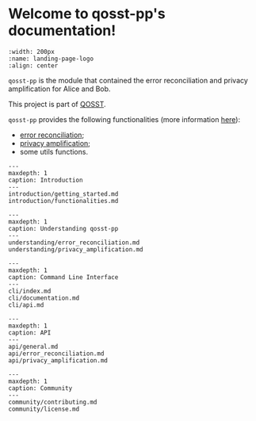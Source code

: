 # Welcome to qosst-pp's documentation!

```{image} _static/logo.png
:width: 200px
:name: landing-page-logo
:align: center
```

`qosst-pp` is the module that contained the error reconciliation and privacy amplification for Alice and Bob.

This project is part of [QOSST](https://github.com/qosst).

`qosst-pp` provides the following functionalities (more information [here](./introduction/functionalities.md)):

* [error reconciliation](./understanding/error_reconciliation.md);
* [privacy amplification](./understanding/privacy_amplification.md);
* some utils functions.

```{toctree}
---
maxdepth: 1
caption: Introduction
---
introduction/getting_started.md
introduction/functionalities.md
```

```{toctree}
---
maxdepth: 1
caption: Understanding qosst-pp
---
understanding/error_reconciliation.md
understanding/privacy_amplification.md
```

```{toctree}
---
maxdepth: 1
caption: Command Line Interface
---
cli/index.md
cli/documentation.md
cli/api.md
```

```{toctree}
---
maxdepth: 1
caption: API
---
api/general.md
api/error_reconciliation.md
api/privacy_amplification.md
```

```{toctree}
---
maxdepth: 1
caption: Community
---
community/contributing.md
community/license.md
```
